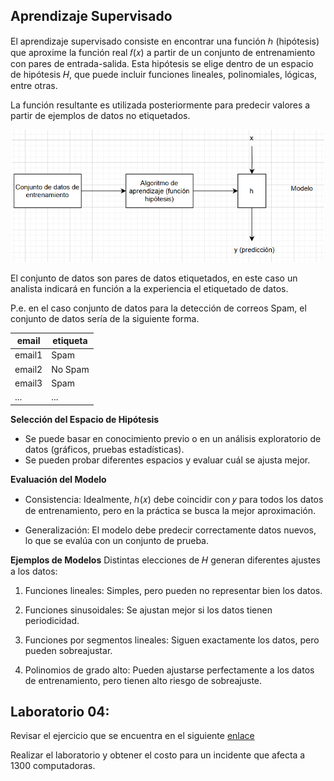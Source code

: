 ## Aprendizaje Supervisado

El aprendizaje supervisado consiste en encontrar una función ℎ (hipótesis) que aproxime la función real 𝑓(𝑥) a partir de un conjunto de entrenamiento con pares de entrada-salida. Esta hipótesis se elige dentro de un espacio de hipótesis 𝐻, que puede incluir funciones lineales, polinomiales, lógicas, entre otras.

La función resultante es utilizada posteriormente para predecir valores a partir de ejemplos de datos no etiquetados.

<p align="center">
<img src="img/modelo.png" width="500">
</p>

El conjunto de datos son pares de datos etiquetados, en este caso un analista indicará en función a la experiencia el etiquetado de datos.

P.e. en el caso conjunto de datos para la detección de correos Spam, el conjunto de datos sería de la siguiente forma.

|email  |etiqueta|
|-------|--------|
|email1 |Spam    |
|email2 |No Spam |
|email3 |Spam    |
|...    |...     |


__Selección del Espacio de Hipótesis__

- Se puede basar en conocimiento previo o en un análisis exploratorio de datos (gráficos, pruebas estadísticas).
- Se pueden probar diferentes espacios y evaluar cuál se ajusta mejor.

__Evaluación del Modelo__

- Consistencia: Idealmente, ℎ(𝑥) debe coincidir con 𝑦 para todos los datos de entrenamiento, pero en la práctica se busca la mejor aproximación.

- Generalización: El modelo debe predecir correctamente datos nuevos, lo que se evalúa con un conjunto de prueba.

__Ejemplos de Modelos__
Distintas elecciones de 𝐻 generan diferentes ajustes a los datos:

1. Funciones lineales: Simples, pero pueden no representar bien los datos.

2. Funciones sinusoidales: Se ajustan mejor si los datos tienen periodicidad.

3. Funciones por segmentos lineales: Siguen exactamente los datos, pero pueden sobreajustar.

4. Polinomios de grado alto: Pueden ajustarse perfectamente a los datos de entrenamiento, pero tienen alto riesgo de sobreajuste.



## Laboratorio 04:

Revisar el ejercicio que se encuentra en el siguiente [enlace](/00_Laboratorio/Laboratorio04-checkpoint.ipynb)

Realizar el laboratorio y obtener el costo para un incidente que afecta a 1300 computadoras.


